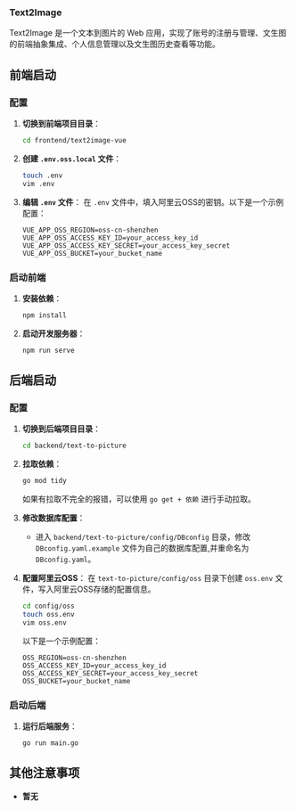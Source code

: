 ### Text2Image

Text2Image 是一个文本到图片的 Web 应用，实现了账号的注册与管理、文生图的前端抽象集成、个人信息管理以及文生图历史查看等功能。

## 前端启动

### 配置

1. **切换到前端项目目录**：
   
   ```bash
   cd frontend/text2image-vue
   ```
   
2. **创建 `.env.oss.local` 文件**：
   ```bash
   touch .env
   vim .env
   ```

3. **编辑 `.env` 文件**：
   在 `.env` 文件中，填入阿里云OSS的密钥。以下是一个示例配置：
   ```plaintext
   VUE_APP_OSS_REGION=oss-cn-shenzhen
   VUE_APP_OSS_ACCESS_KEY_ID=your_access_key_id
   VUE_APP_OSS_ACCESS_KEY_SECRET=your_access_key_secret
   VUE_APP_OSS_BUCKET=your_bucket_name
   ```

### 启动前端

1. **安装依赖**：
   ```bash
   npm install
   ```

2. **启动开发服务器**：
   ```bash
   npm run serve
   ```

## 后端启动

### 配置

1. **切换到后端项目目录**：
   ```bash
   cd backend/text-to-picture
   ```

2. **拉取依赖**：
   ```bash
   go mod tidy
   ```
   如果有拉取不完全的报错，可以使用 `go get + 依赖` 进行手动拉取。

3. **修改数据库配置**：
   - 进入 `backend/text-to-picture/config/DBconfig` 目录，修改 `DBconfig.yaml.example` 文件为自己的数据库配置,并重命名为 `DBconfig.yaml`。

4. **配置阿里云OSS**：
    在 `text-to-picture/config/oss` 目录下创建 `oss.env` 文件，写入阿里云OSS存储的配置信息。
   ```bash
   cd config/oss
   touch oss.env
   vim oss.env
   ```
   
   以下是一个示例配置：
     ```plaintext
     OSS_REGION=oss-cn-shenzhen
     OSS_ACCESS_KEY_ID=your_access_key_id
     OSS_ACCESS_KEY_SECRET=your_access_key_secret
     OSS_BUCKET=your_bucket_name
     ```


### 启动后端

1. **运行后端服务**：
   ```bash
   go run main.go
   ```

## 其他注意事项

- **暂无**